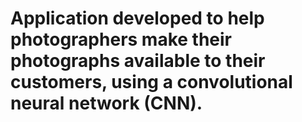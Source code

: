 # Application developed to help photographers make their photographs available to their customers, using a convolutional neural network (CNN).

